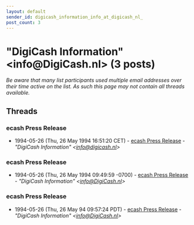 ```yaml
---
layout: default
sender_id: digicash_information_info_at_digicash_nl_
post_count: 3
---
```


# "DigiCash Information" <info<span>@</span>DigiCash.nl> (3 posts)

_Be aware that many list participants used multiple email addresses over their time active on the list. As such this page may not contain all threads available._

## Threads

### ecash Press Release
+ 1994-05-26 (Thu, 26 May 1994 16:51:20 CET) - [ecash Press Release](/archive/1994/05/e4015e9c4b1e15543c88ab73786d2bc58c6db2a14b970d1fffb6ace6921f6644) - _"DigiCash Information" \<info@digicash.nl\>_

### ecash Press Release
+ 1994-05-26 (Thu, 26 May 1994 09:49:59 -0700) - [ecash Press Release](/archive/1994/05/fa9d9d9b74e2df3024f29d8ec2b7797bdecb8795bc49f71f011242a3d0a073c3) - _"DigiCash Information" \<info@DigiCash.nl\>_

### ecash Press Release
+ 1994-05-26 (Thu, 26 May 94 09:57:24 PDT) - [ecash Press Release](/archive/1994/05/5cd2b6862a35cfdcbdec5987dea79ba5551622956b1829c3c76987d3052322a1) - _"DigiCash Information" \<info@DigiCash.nl\>_

